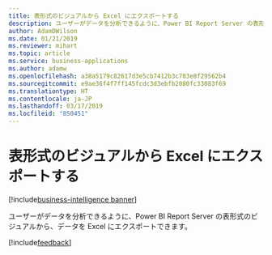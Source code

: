 ```yaml
---
title: 表形式のビジュアルから Excel にエクスポートする
description: ユーザーがデータを分析できるように、Power BI Report Server の表形式のビジュアルから、データを Excel にエクスポートできます。
author: AdamDWilson
ms.date: 01/21/2019
ms.reviewer: mihart
ms.topic: article
ms.service: business-applications
ms.author: adamw
ms.openlocfilehash: a38a5179c82617d3e5cb7412b3c783e8f29562b4
ms.sourcegitcommit: e9ae36f4f7ff145fcdc3d3ebfb2080fc33083f69
ms.translationtype: HT
ms.contentlocale: ja-JP
ms.lasthandoff: 03/17/2019
ms.locfileid: "850451"
---
```

#  <a name="export-to-excel-from-tabular-visuals"></a>表形式のビジュアルから Excel にエクスポートする
[!include[business-intelligence banner](../../includes/business-intelligence.md)]

ユーザーがデータを分析できるように、Power BI Report Server の表形式のビジュアルから、データを Excel にエクスポートできます。

[!include[feedback](../includes/report-server-feedback.md)]